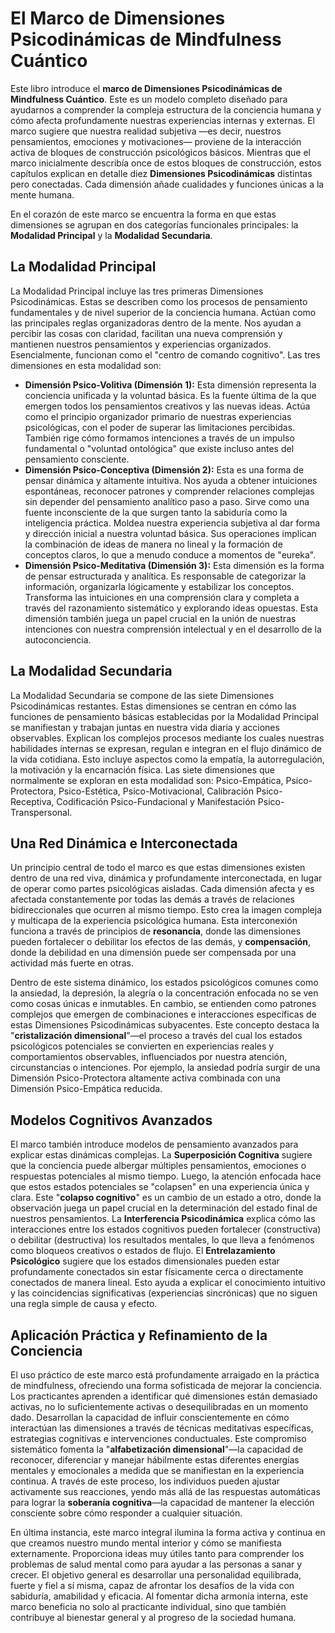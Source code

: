 # El Marco de Dimensiones Psicodinámicas de Mindfulness Cuántico

Este libro introduce el **marco de Dimensiones Psicodinámicas de Mindfulness Cuántico**. Este es un modelo completo diseñado para ayudarnos a comprender la compleja estructura de la conciencia humana y cómo afecta profundamente nuestras experiencias internas y externas. El marco sugiere que nuestra realidad subjetiva —es decir, nuestros pensamientos, emociones y motivaciones— proviene de la interacción activa de bloques de construcción psicológicos básicos. Mientras que el marco inicialmente describía once de estos bloques de construcción, estos capítulos explican en detalle diez **Dimensiones Psicodinámicas** distintas pero conectadas. Cada dimensión añade cualidades y funciones únicas a la mente humana.

En el corazón de este marco se encuentra la forma en que estas dimensiones se agrupan en dos categorías funcionales principales: la **Modalidad Principal** y la **Modalidad Secundaria**.

## La Modalidad Principal

La Modalidad Principal incluye las tres primeras Dimensiones Psicodinámicas. Estas se describen como los procesos de pensamiento fundamentales y de nivel superior de la conciencia humana. Actúan como las principales reglas organizadoras dentro de la mente. Nos ayudan a percibir las cosas con claridad, facilitan una nueva comprensión y mantienen nuestros pensamientos y experiencias organizados. Esencialmente, funcionan como el "centro de comando cognitivo". Las tres dimensiones en esta modalidad son:

*   **Dimensión Psico-Volitiva (Dimensión 1):** Esta dimensión representa la conciencia unificada y la voluntad básica. Es la fuente última de la que emergen todos los pensamientos creativos y las nuevas ideas. Actúa como el principio organizador primario de nuestras experiencias psicológicas, con el poder de superar las limitaciones percibidas. También rige cómo formamos intenciones a través de un impulso fundamental o "voluntad ontológica" que existe incluso antes del pensamiento consciente.
*   **Dimensión Psico-Conceptiva (Dimensión 2):** Esta es una forma de pensar dinámica y altamente intuitiva. Nos ayuda a obtener intuiciones espontáneas, reconocer patrones y comprender relaciones complejas sin depender del pensamiento analítico paso a paso. Sirve como una fuente inconsciente de la que surgen tanto la sabiduría como la inteligencia práctica. Moldea nuestra experiencia subjetiva al dar forma y dirección inicial a nuestra voluntad básica. Sus operaciones implican la combinación de ideas de manera no lineal y la formación de conceptos claros, lo que a menudo conduce a momentos de "eureka".
*   **Dimensión Psico-Meditativa (Dimensión 3):** Esta dimensión es la forma de pensar estructurada y analítica. Es responsable de categorizar la información, organizarla lógicamente y estabilizar los conceptos. Transforma las intuiciones en una comprensión clara y completa a través del razonamiento sistemático y explorando ideas opuestas. Esta dimensión también juega un papel crucial en la unión de nuestras intenciones con nuestra comprensión intelectual y en el desarrollo de la autoconciencia.

## La Modalidad Secundaria

La Modalidad Secundaria se compone de las siete Dimensiones Psicodinámicas restantes. Estas dimensiones se centran en cómo las funciones de pensamiento básicas establecidas por la Modalidad Principal se manifiestan y trabajan juntas en nuestra vida diaria y acciones observables. Explican los complejos procesos mediante los cuales nuestras habilidades internas se expresan, regulan e integran en el flujo dinámico de la vida cotidiana. Esto incluye aspectos como la empatía, la autorregulación, la motivación y la encarnación física. Las siete dimensiones que normalmente se exploran en esta modalidad son: Psico-Empática, Psico-Protectora, Psico-Estética, Psico-Motivacional, Calibración Psico-Receptiva, Codificación Psico-Fundacional y Manifestación Psico-Transpersonal.

## Una Red Dinámica e Interconectada

Un principio central de todo el marco es que estas dimensiones existen dentro de una red viva, dinámica y profundamente interconectada, en lugar de operar como partes psicológicas aisladas. Cada dimensión afecta y es afectada constantemente por todas las demás a través de relaciones bidireccionales que ocurren al mismo tiempo. Esto crea la imagen compleja y multicapa de la experiencia psicológica humana. Esta interconexión funciona a través de principios de **resonancia**, donde las dimensiones pueden fortalecer o debilitar los efectos de las demás, y **compensación**, donde la debilidad en una dimensión puede ser compensada por una actividad más fuerte en otras.

Dentro de este sistema dinámico, los estados psicológicos comunes como la ansiedad, la depresión, la alegría o la concentración enfocada no se ven como cosas únicas e inmutables. En cambio, se entienden como patrones complejos que emergen de combinaciones e interacciones específicas de estas Dimensiones Psicodinámicas subyacentes. Este concepto destaca la "**cristalización dimensional**"—el proceso a través del cual los estados psicológicos potenciales se convierten en experiencias reales y comportamientos observables, influenciados por nuestra atención, circunstancias o intenciones. Por ejemplo, la ansiedad podría surgir de una Dimensión Psico-Protectora altamente activa combinada con una Dimensión Psico-Empática reducida.

## Modelos Cognitivos Avanzados

El marco también introduce modelos de pensamiento avanzados para explicar estas dinámicas complejas. La **Superposición Cognitiva** sugiere que la conciencia puede albergar múltiples pensamientos, emociones o respuestas potenciales al mismo tiempo. Luego, la atención enfocada hace que estos estados potenciales se "colapsen" en una experiencia única y clara. Este "**colapso cognitivo**" es un cambio de un estado a otro, donde la observación juega un papel crucial en la determinación del estado final de nuestros pensamientos. La **Interferencia Psicodinámica** explica cómo las interacciones entre los estados cognitivos pueden fortalecer (constructiva) o debilitar (destructiva) los resultados mentales, lo que lleva a fenómenos como bloqueos creativos o estados de flujo. El **Entrelazamiento Psicológico** sugiere que los estados dimensionales pueden estar profundamente conectados sin estar físicamente cerca o directamente conectados de manera lineal. Esto ayuda a explicar el conocimiento intuitivo y las coincidencias significativas (experiencias sincrónicas) que no siguen una regla simple de causa y efecto.

## Aplicación Práctica y Refinamiento de la Conciencia

El uso práctico de este marco está profundamente arraigado en la práctica de mindfulness, ofreciendo una forma sofisticada de mejorar la conciencia. Los practicantes aprenden a identificar qué dimensiones están demasiado activas, no lo suficientemente activas o desequilibradas en un momento dado. Desarrollan la capacidad de influir conscientemente en cómo interactúan las dimensiones a través de técnicas meditativas específicas, estrategias cognitivas e intervenciones conductuales. Este compromiso sistemático fomenta la "**alfabetización dimensional**"—la capacidad de reconocer, diferenciar y manejar hábilmente estas diferentes energías mentales y emocionales a medida que se manifiestan en la experiencia continua. A través de este proceso, los individuos pueden ajustar activamente sus reacciones, yendo más allá de las respuestas automáticas para lograr la **soberanía cognitiva**—la capacidad de mantener la elección consciente sobre cómo responder a cualquier situación.

En última instancia, este marco integral ilumina la forma activa y continua en que creamos nuestro mundo mental interior y cómo se manifiesta externamente. Proporciona ideas muy útiles tanto para comprender los problemas de salud mental como para ayudar a las personas a sanar y crecer. El objetivo general es desarrollar una personalidad equilibrada, fuerte y fiel a sí misma, capaz de afrontar los desafíos de la vida con sabiduría, amabilidad y eficacia. Al fomentar dicha armonía interna, este marco beneficia no solo al practicante individual, sino que también contribuye al bienestar general y al progreso de la sociedad humana.